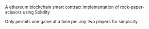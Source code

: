 A ethereum blockchain smart contract implementation of rock-paper-scissors using Solidity

Only permits one game at a time per any two players for simplicity.
